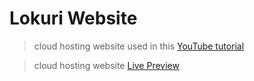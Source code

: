 # Lokuri Website

>cloud hosting website used in this [YouTube tutorial](https://www.youtube.com/watch?v=p0bGHP-PXD4)

>cloud hosting website [Live Preview](https://zen-carson-c10c9f.netlify.app)
